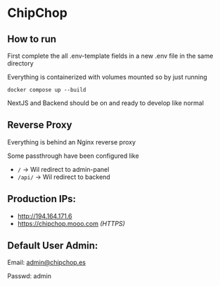 # ChipChop

## How to run

First complete the all .env-template fields in a new .env file in the same directory

Everything is containerized with volumes mounted so by just running

`docker compose up --build`

NextJS and Backend should be on and ready to develop like normal

## Reverse Proxy

Everything is behind an Nginx reverse proxy

Some passthrough have been configured like

- `/` -> Wil redirect to admin-panel
- `/api/` -> Wil redirect to backend

## Production IPs:

- http://194.164.171.6
- https://chipchop.mooo.com _(HTTPS)_

## Default User Admin:

Email: admin@chipchop.es

Passwd: admin
